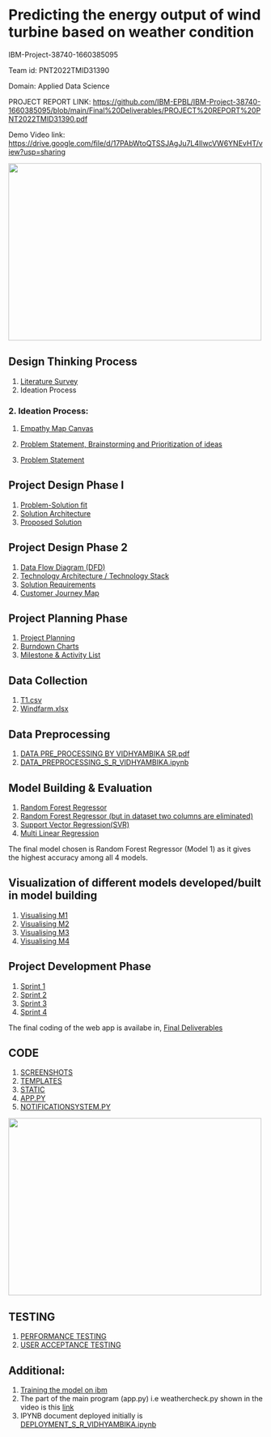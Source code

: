 # Predicting the energy output of wind turbine based on weather condition
IBM-Project-38740-1660385095

Team id: PNT2022TMID31390

Domain: Applied Data Science

PROJECT REPORT LINK: https://github.com/IBM-EPBL/IBM-Project-38740-1660385095/blob/main/Final%20Deliverables/PROJECT%20REPORT%20PNT2022TMID31390.pdf

Demo Video link: https://drive.google.com/file/d/17PAbWtoQTSSJAgJu7L4IlwcVW6YNEvHT/view?usp=sharing

<img src="https://user-images.githubusercontent.com/63492911/199074833-8d00056b-dfdb-430a-b889-9600dfdfa659.png" width="500" height="350">

## Design Thinking Process
1. [Literature Survey](https://github.com/IBM-EPBL/IBM-Project-38740-1660385095/blob/main/Literature%20Survey.pdf)
2. Ideation Process

### 2. Ideation Process:
1)  [Empathy Map Canvas](https://github.com/IBM-EPBL/IBM-Project-38740-1660385095/blob/b23c37250925fbd1294ae7f48a9f7556a91315e8/Empathy%20Map%20Canvas.pdf)

2)  [Problem Statement, Brainstorming and Prioritization of ideas](https://github.com/IBM-EPBL/IBM-Project-38740-1660385095/blob/main/Project%20Design%20%26%20Planning/Ideation%20Phase/Problem%20Statement%2C%20Brainstorming%20and%20Prioritization%20of%20ideas.pdf)
3) [Problem Statement](https://github.com/IBM-EPBL/IBM-Project-38740-1660385095/blob/main/Project%20Design%20%26%20Planning/Ideation%20Phase/Define%20Problem%20Statements%20PNT2022TMID31390.pdf)


## Project Design Phase I
1. [Problem-Solution fit](https://github.com/IBM-EPBL/IBM-Project-38740-1660385095/blob/main/Project%20Design%20%26%20Planning/Project%20Design%20Phase%20I/Problem_solution_fit-PNT2022TMID31390.pdf)
2. [Solution Architecture](https://github.com/IBM-EPBL/IBM-Project-38740-1660385095/blob/main/Project%20Design%20%26%20Planning/Project%20Design%20Phase%20I/Solution%20Architecture%20PNT2022TMID31390.pdf)
3. [Proposed Solution](https://github.com/IBM-EPBL/IBM-Project-38740-1660385095/blob/main/Project%20Design%20%26%20Planning/Project%20Design%20Phase%20I/Proposed%20Solution%20PNT2022TMID31390.pdf)

## Project Design Phase 2
1. [Data Flow Diagram (DFD)](https://github.com/IBM-EPBL/IBM-Project-38740-1660385095/blob/main/Project%20Design%20%26%20Planning/Project%20Design%20Phase%20II/Data%20Flow%20Diagrams%20and%20User%20Stories%20PNT2022TMID31390.pdf)
2. [Technology Architecture / Technology Stack](https://github.com/IBM-EPBL/IBM-Project-38740-1660385095/blob/main/Project%20Design%20%26%20Planning/Project%20Design%20Phase%20II/Technology%20Stack%20or%20Technology%20Architecture%20PNT2022TMID31390.pdf)
3. [Solution Requirements](https://github.com/IBM-EPBL/IBM-Project-38740-1660385095/blob/main/Project%20Design%20%26%20Planning/Project%20Design%20Phase%20II/Solution%20Requirements%20PNT2022TMID31390.pdf)
4. [Customer Journey Map](https://github.com/IBM-EPBL/IBM-Project-38740-1660385095/blob/main/Project%20Design%20%26%20Planning/Project%20Design%20Phase%20II/Customer%20Journey%20Map%20PNT2022TMID31390.pdf)

## Project Planning Phase
1. [Project Planning](https://github.com/IBM-EPBL/IBM-Project-38740-1660385095/blob/main/Project%20Design%20%26%20Planning/Project%20Planning%20Phase/Project%20Planning%20PNT2022TMID31390.pdf)
2. [Burndown Charts](https://github.com/IBM-EPBL/IBM-Project-38740-1660385095/blob/main/Project%20Design%20%26%20Planning/Project%20Planning%20Phase/Burndown%20charts%20PNT2022TMID31390.pdf)
3. [Milestone & Activity List](https://github.com/IBM-EPBL/IBM-Project-38740-1660385095/blob/main/Project%20Design%20%26%20Planning/Project%20Planning%20Phase/Milestone%20%26%20Activity%20List%20PNT2022TMID31390.xlsx)

## Data Collection
1. [T1.csv](https://github.com/IBM-EPBL/IBM-Project-38740-1660385095/blob/main/DATA%20COLLECTION/T1.csv)
2. [Windfarm.xlsx](https://github.com/IBM-EPBL/IBM-Project-38740-1660385095/blob/main/DATA%20COLLECTION/Windfarm.xlsx)

## Data Preprocessing
1. [DATA PRE_PROCESSING BY VIDHYAMBIKA SR.pdf](https://github.com/IBM-EPBL/IBM-Project-38740-1660385095/blob/main/DATA%20PREPROCESSING/DATA%20PRE_PROCESSING%20BY%20VIDHYAMBIKA%20SR.pdf)
2. [DATA_PREPROCESSING_S_R_VIDHYAMBIKA.ipynb](https://github.com/IBM-EPBL/IBM-Project-38740-1660385095/blob/main/%20DATA%20PREPROCESSING%20/DATA_PREPROCESSING_S_R_VIDHYAMBIKA.ipynb)

## Model Building & Evaluation
1. [Random Forest Regressor](https://github.com/IBM-EPBL/IBM-Project-38740-1660385095/blob/main/MODELBUILDING/Model1_RandomForestRegressor_VIDHYAMBIKA.ipynb)
2. [Random Forest Regressor (but in dataset two columns are eliminated)](https://github.com/IBM-EPBL/IBM-Project-38740-1660385095/blob/main/MODELBUILDING/Model2RandomForestRegeliminating2par.ipynb)
3. [Support Vector Regression(SVR)](https://github.com/IBM-EPBL/IBM-Project-38740-1660385095/blob/main/MODELBUILDING/Model3SVR.ipynb)
4. [Multi Linear Regression](https://github.com/IBM-EPBL/IBM-Project-38740-1660385095/blob/main/MODELBUILDING/Model4multilinearregression.ipynb)

The final model chosen is Random Forest Regressor (Model 1) as it gives the highest accuracy among all 4 models.

## Visualization of different models developed/built in model building
1. [Visualising M1](https://github.com/IBM-EPBL/IBM-Project-38740-1660385095/blob/main/VISUALIZATION%20OF%20DIFFERENT%20MODELS%20USED%20IN%20MODEL%20BUILDING/VISUALISING_M1ipynb.ipynb)
2. [Visualising M2](https://github.com/IBM-EPBL/IBM-Project-38740-1660385095/blob/main/VISUALIZATION%20OF%20DIFFERENT%20MODELS%20USED%20IN%20MODEL%20BUILDING/VISUALISINGM2.ipynb)
3. [Visualising M3](https://github.com/IBM-EPBL/IBM-Project-38740-1660385095/blob/main/VISUALIZATION%20OF%20DIFFERENT%20MODELS%20USED%20IN%20MODEL%20BUILDING/VISUALISING_M3.ipynb)
4. [Visualising M4](https://github.com/IBM-EPBL/IBM-Project-38740-1660385095/blob/main/VISUALIZATION%20OF%20DIFFERENT%20MODELS%20USED%20IN%20MODEL%20BUILDING/VISUALISING_M4.ipynb)

## Project Development Phase
1. [Sprint 1](https://github.com/IBM-EPBL/IBM-Project-38740-1660385095/tree/main/Project%20Development%20Phase/Sprint%201)
2. [Sprint 2](https://github.com/IBM-EPBL/IBM-Project-38740-1660385095/tree/main/Project%20Development%20Phase/Sprint%202)
3. [Sprint 3](https://github.com/IBM-EPBL/IBM-Project-38740-1660385095/tree/main/Project%20Development%20Phase/Sprint%203)
4. [Sprint 4](https://github.com/IBM-EPBL/IBM-Project-38740-1660385095/tree/main/Project%20Development%20Phase/Sprint%204)

The final coding of the web app is availabe in,
[Final Deliverables](https://github.com/IBM-EPBL/IBM-Project-38740-1660385095/tree/main/Final%20Deliverables)
## CODE
1. [SCREENSHOTS](https://github.com/IBM-EPBL/IBM-Project-38740-1660385095/tree/main/Final%20Deliverables/screenshots)
2. [TEMPLATES](https://github.com/IBM-EPBL/IBM-Project-38740-1660385095/tree/main/Final%20Deliverables/templates)
3. [STATIC](https://github.com/IBM-EPBL/IBM-Project-38740-1660385095/tree/main/Final%20Deliverables/static)
4. [APP.PY](https://github.com/IBM-EPBL/IBM-Project-38740-1660385095/blob/main/Final%20Deliverables/app.py)
5. [NOTIFICATIONSYSTEM.PY](https://github.com/IBM-EPBL/IBM-Project-38740-1660385095/blob/main/Final%20Deliverables/notificationsystem.py)
<img src="https://user-images.githubusercontent.com/63492911/202872392-0f5d1ba0-8ee4-4bac-9522-cc2ba97c7092.png" width="500" height="350">

## TESTING
1. [PERFORMANCE TESTING](https://github.com/IBM-EPBL/IBM-Project-38740-1660385095/tree/main/Final%20Deliverables/Performance%20Testing)
2. [USER ACCEPTANCE TESTING](https://github.com/IBM-EPBL/IBM-Project-38740-1660385095/tree/main/Final%20Deliverables/User%20Acceptance%20Testing)

## Additional: 

1. [Training the model on ibm](https://github.com/IBM-EPBL/IBM-Project-38740-1660385095/tree/main/Train%20the%20Model%20on%20IBM)
2. The part of the main program (app.py) i.e weathercheck.py shown in the video is this [link](https://github.com/IBM-EPBL/IBM-Project-38740-1660385095/blob/main/Final%20Deliverables/PART%20OF%20APP_PY%20PROGRAM%20WEATHERCHECK%20SHOWN%20IN%20VIDEO/weathercheck.py)
3. IPYNB document deployed initially is [DEPLOYMENT_S_R_VIDHYAMBIKA.ipynb](https://github.com/IBM-EPBL/IBM-Project-38740-1660385095/blob/main/Final%20Deliverables/IPYNB%20DOCUMENT%20DEPLOYED%20INITIALLY/DEPLOYMENT_S_R_VIDHYAMBIKA.ipynb)

